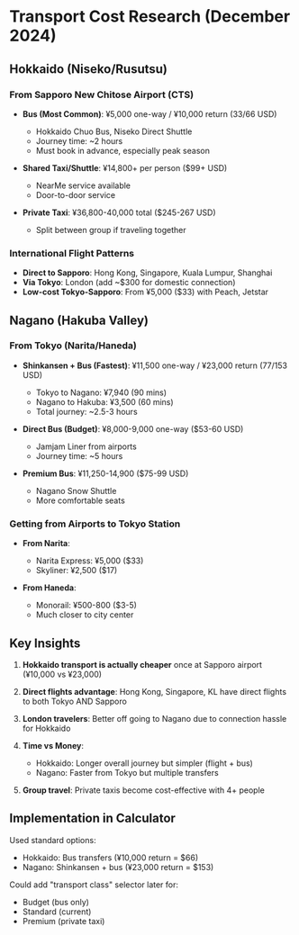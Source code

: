 # Transport Cost Research (December 2024)

## Hokkaido (Niseko/Rusutsu)

### From Sapporo New Chitose Airport (CTS)
- **Bus (Most Common)**: ¥5,000 one-way / ¥10,000 return ($33/$66 USD)
  - Hokkaido Chuo Bus, Niseko Direct Shuttle
  - Journey time: ~2 hours
  - Must book in advance, especially peak season
  
- **Shared Taxi/Shuttle**: ¥14,800+ per person ($99+ USD)
  - NearMe service available
  - Door-to-door service
  
- **Private Taxi**: ¥36,800-40,000 total ($245-267 USD)
  - Split between group if traveling together

### International Flight Patterns
- **Direct to Sapporo**: Hong Kong, Singapore, Kuala Lumpur, Shanghai
- **Via Tokyo**: London (add ~$300 for domestic connection)
- **Low-cost Tokyo-Sapporo**: From ¥5,000 ($33) with Peach, Jetstar

## Nagano (Hakuba Valley)

### From Tokyo (Narita/Haneda)
- **Shinkansen + Bus (Fastest)**: ¥11,500 one-way / ¥23,000 return ($77/$153 USD)
  - Tokyo to Nagano: ¥7,940 (90 mins)
  - Nagano to Hakuba: ¥3,500 (60 mins)
  - Total journey: ~2.5-3 hours
  
- **Direct Bus (Budget)**: ¥8,000-9,000 one-way ($53-60 USD)
  - Jamjam Liner from airports
  - Journey time: ~5 hours
  
- **Premium Bus**: ¥11,250-14,900 ($75-99 USD)
  - Nagano Snow Shuttle
  - More comfortable seats

### Getting from Airports to Tokyo Station
- **From Narita**: 
  - Narita Express: ¥5,000 ($33)
  - Skyliner: ¥2,500 ($17)
  
- **From Haneda**: 
  - Monorail: ¥500-800 ($3-5)
  - Much closer to city center

## Key Insights

1. **Hokkaido transport is actually cheaper** once at Sapporo airport (¥10,000 vs ¥23,000)

2. **Direct flights advantage**: Hong Kong, Singapore, KL have direct flights to both Tokyo AND Sapporo

3. **London travelers**: Better off going to Nagano due to connection hassle for Hokkaido

4. **Time vs Money**: 
   - Hokkaido: Longer overall journey but simpler (flight + bus)
   - Nagano: Faster from Tokyo but multiple transfers

5. **Group travel**: Private taxis become cost-effective with 4+ people

## Implementation in Calculator

Used standard options:
- Hokkaido: Bus transfers (¥10,000 return = $66)
- Nagano: Shinkansen + bus (¥23,000 return = $153)

Could add "transport class" selector later for:
- Budget (bus only)
- Standard (current)
- Premium (private taxi)